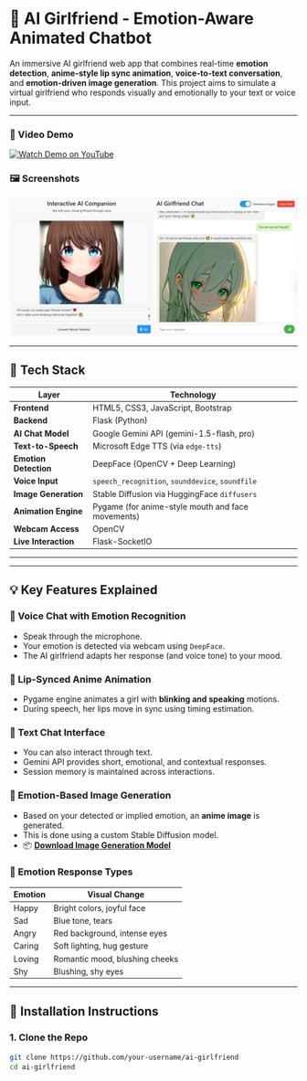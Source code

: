 # 💖 AI Girlfriend - Emotion-Aware Animated Chatbot

An immersive AI girlfriend web app that combines real-time **emotion detection**, **anime-style lip sync animation**, **voice-to-text conversation**, and **emotion-driven image generation**. This project aims to simulate a virtual girlfriend who responds visually and emotionally to your text or voice input.

---

### 🎥 Video Demo

[![Watch Demo on YouTube](https://img.youtube.com/vi/YUi6AEaxTpk/0.jpg)](https://youtu.be/YUi6AEaxTpk?si=HgJKV9wsOoYoeLkl)

### 🖼️ Screenshots

![Screenshot](https://raw.githubusercontent.com/vinoth23042004/AI-Girlfriend-with-Emotion-Aware-Animation-and-Chat/refs/heads/main/assests/sample_output.png)


---

## 🧠 Tech Stack

| Layer              | Technology |
|-------------------|------------|
| **Frontend**       | HTML5, CSS3, JavaScript, Bootstrap |
| **Backend**        | Flask (Python) |
| **AI Chat Model**  | Google Gemini API (gemini-1.5-flash, pro) |
| **Text-to-Speech** | Microsoft Edge TTS (via `edge-tts`) |
| **Emotion Detection** | DeepFace (OpenCV + Deep Learning) |
| **Voice Input**    | `speech_recognition`, `sounddevice`, `soundfile` |
| **Image Generation** | Stable Diffusion via HuggingFace `diffusers` |
| **Animation Engine** | Pygame (for anime-style mouth and face movements) |
| **Webcam Access**  | OpenCV |
| **Live Interaction** | Flask-SocketIO |

---


---

## 💡 Key Features Explained

### 🎤 Voice Chat with Emotion Recognition

- Speak through the microphone.
- Your emotion is detected via webcam using `DeepFace`.
- The AI girlfriend adapts her response (and voice tone) to your mood.

### 👄 Lip-Synced Anime Animation

- Pygame engine animates a girl with **blinking and speaking** motions.
- During speech, her lips move in sync using timing estimation.

### 💬 Text Chat Interface

- You can also interact through text.
- Gemini API provides short, emotional, and contextual responses.
- Session memory is maintained across interactions.

### 🎨 Emotion-Based Image Generation

- Based on your detected or implied emotion, an **anime image** is generated.
- This is done using a custom Stable Diffusion model.
- 📦 **[Download Image Generation Model](https://drive.google.com/file/d/1jlPqkWs89AyNEnL2rNVcZDPK-f5zqGER/view?usp=drive_link)**

### 🌈 Emotion Response Types

| Emotion     | Visual Change |
|-------------|----------------|
| Happy       | Bright colors, joyful face |
| Sad         | Blue tone, tears |
| Angry       | Red background, intense eyes |
| Caring      | Soft lighting, hug gesture |
| Loving      | Romantic mood, blushing cheeks |
| Shy         | Blushing, shy eyes |

---

## 🔧 Installation Instructions

### 1. Clone the Repo

```bash
git clone https://github.com/your-username/ai-girlfriend
cd ai-girlfriend

